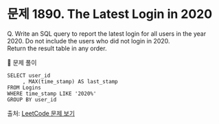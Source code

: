 # 문제 1890. The Latest Login in 2020

Q. Write an SQL query to report the latest login for all users in the year 2020. Do not include the users who did not login in 2020. <br>
Return the result table in any order.

🔑 문제 풀이
```mysql
SELECT user_id
     , MAX(time_stamp) AS last_stamp
FROM Logins 
WHERE time_stamp LIKE '2020%'
GROUP BY user_id
```

출처: [LeetCode 문제 보기](https://leetcode.com/problems/the-latest-login-in-2020/description/)
